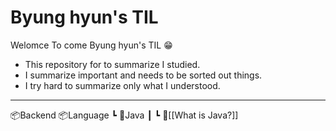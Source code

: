 # Byung hyun's TIL
Welomce To come Byung hyun's TIL 😁
- This repository for to summarize I studied.
- I summarize important and needs to be sorted out things.
- I try hard to summarize only what I understood.

---
📦Backend
📦Language
┗ 📂Java
┃ ┗ 📜[[What is Java?]]